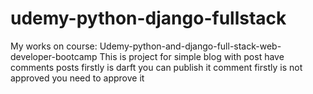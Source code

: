 # udemy-python-django-fullstack
My works on course: Udemy-python-and-django-full-stack-web-developer-bootcamp
This is project for simple blog with post have comments
posts firstly is darft you can publish it
comment firstly is not approved you need to approve it
 
